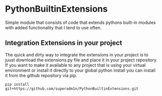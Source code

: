 # PythonBuiltinExtensions
Simple module that consists of code that extends pythons built-in modules with added functionality that I tend to use often.

## Integration Extensions in your project
The quick and dirty way to integrate the extensions in your project is to juust download the extensions.py file 
and place it in your project repository. If you want to make it available to any project that is using your virtual
environment or install it directly to your global python install you can install it from the github repository via
pip.
```
pip install git+https://github.com/superadm1n/PythonBuiltinExtensions.git
```
